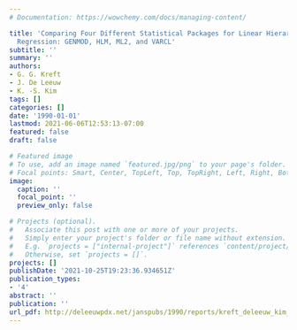 ```yaml
---
# Documentation: https://wowchemy.com/docs/managing-content/

title: 'Comparing Four Different Statistical Packages for Linear Hierarchical Linear
  Regression: GENMOD, HLM, ML2, and VARCL'
subtitle: ''
summary: ''
authors:
- G. G. Kreft
- J. De Leeuw
- K. -S. Kim
tags: []
categories: []
date: '1990-01-01'
lastmod: 2021-06-06T12:53:13-07:00
featured: false
draft: false

# Featured image
# To use, add an image named `featured.jpg/png` to your page's folder.
# Focal points: Smart, Center, TopLeft, Top, TopRight, Left, Right, BottomLeft, Bottom, BottomRight.
image:
  caption: ''
  focal_point: ''
  preview_only: false

# Projects (optional).
#   Associate this post with one or more of your projects.
#   Simply enter your project's folder or file name without extension.
#   E.g. `projects = ["internal-project"]` references `content/project/deep-learning/index.md`.
#   Otherwise, set `projects = []`.
projects: []
publishDate: '2021-10-25T19:23:36.934651Z'
publication_types:
- '4'
abstract: ''
publication: ''
url_pdf: http://deleeuwpdx.net/janspubs/1990/reports/kreft_deleeuw_kim_R_90b.pdf
---
```

